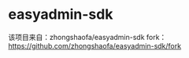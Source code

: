 # easyadmin-sdk
该项目来自：zhongshaofa/easyadmin-sdk
fork：https://github.com/zhongshaofa/easyadmin-sdk/fork
